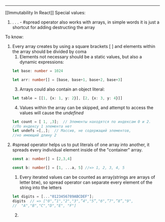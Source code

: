 ***
[[Immutability In React]]
Special values:
1. . . . - #spread operator also works with arrays, in simple words it is just a shortcut for adding destructing the array 

To know: 
1. Every array creates by using a square brackets [ ] and elements within the array should be divided by coma
	1. Elements not necessary should be a static values, but also a dynamic expressions:
	```ts
	let base: number = 1024
	
	let arr: number[] = [base, base+1, base+2, base+3] 
	```
	3. Arrays could also contain an object literal: 
	```ts 
	let table = [[1, {x: 1, y: 2}], [2, {х: 3, у: 4}]]
	```
	4. Values within the array can be skipped, and attempt to access the values will cause the *undefined*
	```ts
	let count = [ 1, ,3];  // Элементы находятся по индексам 0 и 2.
	//По индексу 1 элемента нет
	let undefs =[,,];  // Массив, не содержащий элементов,
	//но имеющий длину 2
	```
2. #spread operator helps us to put literals of one array into another, it spreads every individual element inside of the "container" array.
	```ts 
	const a: number[] = [2,3,4]

	const b: number[] = [1, ...a, 5] //=> 1, 2, 3, 4, 5
	```
	1. Every iterated values can be counted as array(strings are arrays of letter btw), so spread operator can separate every element of the string into the letters
	```ts
	let digits = [..."0123456789ABCDEF"];
	digits  // => ["0",”1","2","3",”4","5”,"б",”7",”8”,"9",
	//  "А","В","С","D","Е", "F"]
	```
	2. 